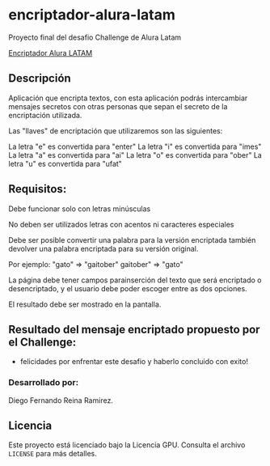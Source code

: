 # encriptador-alura-latam
Proyecto final del  desafio Challenge de Alura Latam

[Encriptador Alura LATAM](https://godie84.github.io/encriptador-alura-latam/)

## Descripción

Aplicación que encripta textos, con esta aplicación podrás intercambiar mensajes secretos con otras personas que sepan el secreto de la encriptación utilizada.

Las "llaves" de encriptación que utilizaremos son las siguientes:

La letra "e" es convertida para "enter"
La letra "i" es convertida para "imes"
La letra "a" es convertida para "ai"
La letra "o" es convertida para "ober"
La letra "u" es convertida para "ufat"

## Requisitos:

Debe funcionar solo con letras minúsculas

No deben ser utilizados letras con acentos ni caracteres especiales

Debe ser posible convertir una palabra para la versión encriptada también devolver una palabra encriptada para su versión original.

Por ejemplo:
"gato" => "gaitober"
gaitober" => "gato"

La página debe tener campos parainserción del texto que será encriptado o desencriptado, y el usuario debe poder escoger entre as dos opciones.

El resultado debe ser mostrado en la pantalla.

## Resultado del mensaje encriptado propuesto por el Challenge:

- felicidades por enfrentar este desafio y haberlo concluido con exito!

### Desarrollado por:
Diego Fernando Reina Ramirez.

## Licencia

Este proyecto está licenciado bajo la Licencia GPU. Consulta el archivo `LICENSE` para más detalles.

